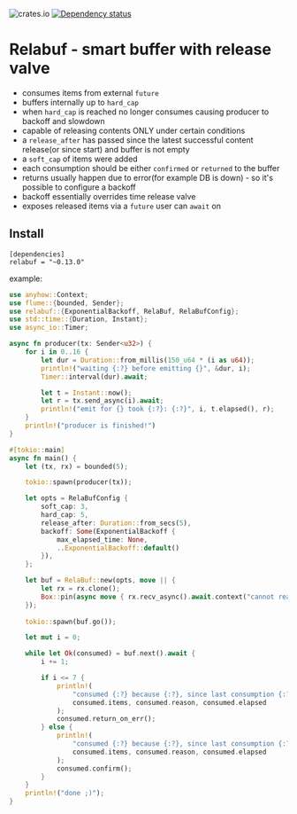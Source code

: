 ![crates.io](https://img.shields.io/crates/v/relabuf.svg)
[![Dependency status](https://deps.rs/repo/github/let4be/relabuf/status.svg)](https://deps.rs/repo/github/let4be/relabuf)

# Relabuf - smart buffer with release valve
 - consumes items from external `future`
 - buffers internally up to `hard_cap`
 - when `hard_cap` is reached no longer consumes causing producer to backoff and slowdown
 - capable of releasing contents ONLY under certain conditions
 - a `release_after` has passed since the latest successful content release(or since start) and buffer is not empty
 - a `soft_cap` of items were added
 - each consumption should be either `confirmed` or `returned` to the buffer
 - returns usually happen due to error(for example DB is down) - so it's possible to configure a backoff
 - backoff essentially overrides time release valve
 - exposes released items via a `future` user can `await` on
## Install

```
[dependencies]
relabuf = "~0.13.0"
```

example:

```rust
use anyhow::Context;
use flume::{bounded, Sender};
use relabuf::{ExponentialBackoff, RelaBuf, RelaBufConfig};
use std::time::{Duration, Instant};
use async_io::Timer;

async fn producer(tx: Sender<u32>) {
    for i in 0..16 {
        let dur = Duration::from_millis(150_u64 * (i as u64));
        println!("waiting {:?} before emitting {}", &dur, i);
        Timer::interval(dur).await;

        let t = Instant::now();
        let r = tx.send_async(i).await;
        println!("emit for {} took {:?}: {:?}", i, t.elapsed(), r);
    }
    println!("producer is finished!")
}

#[tokio::main]
async fn main() {
    let (tx, rx) = bounded(5);

    tokio::spawn(producer(tx));

    let opts = RelaBufConfig {
        soft_cap: 3,
        hard_cap: 5,
        release_after: Duration::from_secs(5),
        backoff: Some(ExponentialBackoff {
            max_elapsed_time: None,
            ..ExponentialBackoff::default()
        }),
    };

    let buf = RelaBuf::new(opts, move || {
        let rx = rx.clone();
        Box::pin(async move { rx.recv_async().await.context("cannot read") })
    });
    
    tokio::spawn(buf.go());

    let mut i = 0;

    while let Ok(consumed) = buf.next().await {
        i += 1;

        if i <= 7 {
            println!(
                "consumed {:?} because {:?}, since last consumption {:?} - returning due to err",
                consumed.items, consumed.reason, consumed.elapsed
            );
            consumed.return_on_err();
        } else {
            println!(
                "consumed {:?} because {:?}, since last consumption {:?}",
                consumed.items, consumed.reason, consumed.elapsed
            );
            consumed.confirm();
        }
    }
    println!("done ;)");
}
```